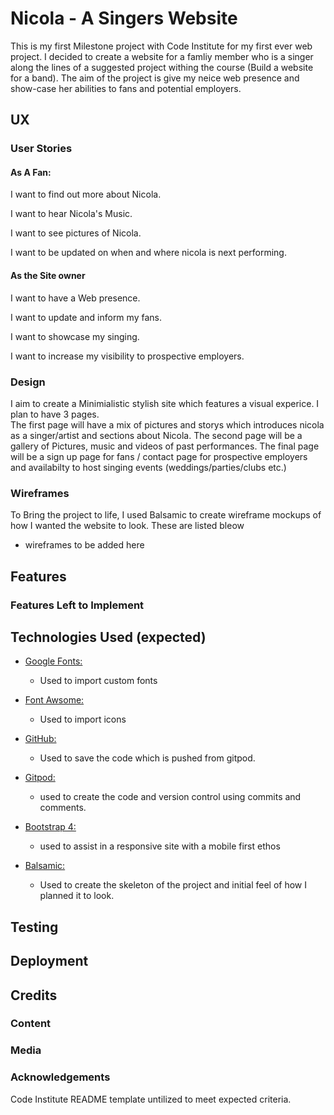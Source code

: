 # Nicola - A Singers Website

This is my first Milestone project with Code Institute for my first ever web project.
I decided to create a website for a famliy member who is a singer along the lines of a suggested project withing the course (Build a website for a band).
The aim of the project is give my neice web presence and show-case her abilities to fans and potential employers.


<!-- One or two paragraphs providing an overview of your project.

Essentially, this part is your sales pitch.   -->
 
## UX

 ### User Stories
  
 #### As A Fan:

I want to find out more about Nicola.

I want to hear Nicola's Music.

I want to see pictures of Nicola.

I want to be updated on when and where nicola is next performing.

#### As the Site owner

I want to have a Web presence.

I want to update and inform my fans.

I want to showcase my singing.

I want to increase my visibility to prospective employers.



### Design

I aim to create a Minimialistic stylish site which features a visual experice.  I plan to have 3 pages.  
The first page will have a mix of pictures and storys which introduces nicola as a singer/artist and 
sections about Nicola. The second page will be a gallery of  Pictures, music and videos of past performances.
The final page will be a sign up page for fans / contact page for prospective employers and availabilty to 
host singing events (weddings/parties/clubs etc.) 


### Wireframes

To Bring the project to life, I used Balsamic to create wireframe mockups of how I wanted the website to look.
These are listed bleow

- wireframes to be added here


 
<!--Use this section to provide insight into your UX process, focusing on who this website is for, what it is that they want to achieve and how your project is the best way to help them achieve these things.

In particular, as part of this section we recommend that you provide a list of User Stories, with the following general structure:
- As a user type, I want to perform an action, so that I can achieve a goal.

This section is also where you would share links to any wireframes, mockups, diagrams etc. that you created as part of the design process. These files should themselves either be included as a pdf file in the project itself (in an separate directory), or just hosted elsewhere online and can be in any format that is viewable inside the browser.
-->
## Features

<!--In this section, you should go over the different parts of your project, and describe each in a sentence or so.>
 
### Existing Features
- Feature 1 - allows users X to achieve Y, by having them fill out Z
- ...

For some/all of your features, you may choose to reference the specific project files that implement them, although this is entirely optional.

In addition, you may also use this section to discuss plans for additional features to be implemented in the future:
-->

### Features Left to Implement
<!-- - Another feature idea -->  

## Technologies Used  (expected)

* [Google Fonts:](https://www.fonts.google.com)

  - Used to import custom fonts

* [Font Awsome:](https://www.fontawesome.com) 

  - Used to import icons

* [GitHub:](https://www.github.com.com)

  - Used to save the code which is pushed from gitpod. 

* [Gitpod:](https://www.gitpod.io.com)

   - used to create the code and version control using commits and comments.

* [Bootstrap 4:](https://www.getbootstrap.com)

  - used to assist in a responsive site with a mobile first ethos 

* [Balsamic:](https://www.balsamiq.com)

   - Used to create the skeleton of the project and initial feel of how I planned it to look. 



## Testing

<!-- In this section, you need to convince the assessor that you have conducted enough testing to legitimately believe that the site works well. Essentially, in this part you will want to go over all of your user stories from the UX section and ensure that they all work as intended, with the project providing an easy and straightforward way for the users to achieve their goals.

Whenever it is feasible, prefer to automate your tests, and if you've done so, provide a brief explanation of your approach, link to the test file(s) and explain how to run them.

For any scenarios that have not been automated, test the user stories manually and provide as much detail as is relevant. A particularly useful form for describing your testing process is via scenarios, such as:

1. Contact form:
    1. Go to the "Contact Us" page
    2. Try to submit the empty form and verify that an error message about the required fields appears
    3. Try to submit the form with an invalid email address and verify that a relevant error message appears
    4. Try to submit the form with all inputs valid and verify that a success message appears.

In addition, you should mention in this section how your project looks and works on different browsers and screen sizes.

You should also mention in this section any interesting bugs or problems you discovered during your testing, even if you haven't addressed them yet.

If this section grows too long, you may want to split it off into a separate file and link to it from here.
-->
## Deployment

<!--
This section should describe the process you went through to deploy the project to a hosting platform (e.g. GitHub Pages or Heroku).

In particular, you should provide all details of the differences between the deployed version and the development version, if any, including:
- Different values for environment variables (Heroku Config Vars)?
- Different configuration files?
- Separate git branch?

In addition, if it is not obvious, you should also describe how to run your code locally.
-->
## Credits

### Content
<!-- The text for section Y was copied from the [Wikipedia article Z](https://en.wikipedia.org/wiki/Z)
-->

### Media

<!-- The photos used in this site were obtained from -->

 >

### Acknowledgements

Code Institute README template untilized to meet expected criteria.

 <!-- I received inspiration for this project from X  -->
